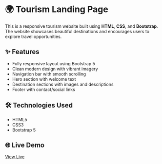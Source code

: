 # 🌍 Tourism Landing Page

This is a responsive tourism website built using **HTML**, **CSS**, and **Bootstrap**.  
The website showcases beautiful destinations and encourages users to explore travel opportunities.

## ✨ Features

- Fully responsive layout using Bootstrap 5
- Clean modern design with vibrant imagery
- Navigation bar with smooth scrolling
- Hero section with welcome text
- Destination sections with images and descriptions
- Footer with contact/social links

## 🛠️ Technologies Used

- HTML5  
- CSS3  
- Bootstrap 5  

## 🌐 Live Demo

[View Live](https://as-0607.github.io/Project-3/project-3/)  
